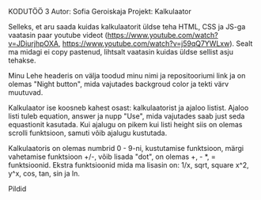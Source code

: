 KODUTÖÖ 3
Autor: Sofia Geroiskaja
Projekt: Kalkulaator

Selleks, et aru saada kuidas kalkulaatorit üldse teha HTML, CSS ja JS-ga vaatasin paar youtube videot (https://www.youtube.com/watch?v=JDiurjhpOXA, https://www.youtube.com/watch?v=j59qQ7YWLxw).
Sealt ma midagi ei copy pastenud, lihtsalt vaatasin kuidas üldse sellist asju tehakse.

Minu Lehe headeris on välja toodud minu nimi ja repositooriumi link ja on olemas "Night button", mida vajutades backgroud color ja tekti värv muutuvad.

Kalkulaator ise koosneb kahest osast: kalkulaatorist ja ajaloo listist. Ajaloo listi tuleb equation, answer ja nupp "Use", mida vajutades saab just seda equastionit kasutada. Kui ajalugu on pikem kui listi height siis on olemas scrolli funktsioon, samuti võib ajalugu kustutada.

Kalkulaatoris on olemas numbrid 0 - 9-ni, kustutamise funktsioon, märgi vahetamise funktsioon +/-, võib lisada "dot", on olemas +, - *, = funktsioonid. Ekstra funktsioonid mida ma lisasin on: 1/x, sqrt, square x^2, y^x, cos, tan, sin ja ln.

Pildid
